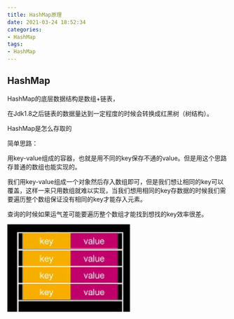 ```yaml
---
title: HashMap原理
date: 2021-03-24 18:52:34
categories:
- HashMap
tags:
- HashMap
---
```



<!-- more -->

## HashMap

HashMap的底层数据结构是数组+链表，

在Jdk1.8之后链表的数据量达到一定程度的时候会转换成红黑树（树结构）。

HashMap是怎么存取的

简单思路：

用key-value组成的容器，也就是用不同的key保存不通的value。但是用这个思路存普通的数组也能实现的。

我们用key-value组成一个对象然后存入数组即可，但是我们想让相同的key可以覆盖，这样一来只用数组就难以实现，当我们想用相同的key存数据的时候我们需要遍历整个数组保证没有相同的key才能存入元素。

查询的时候如果运气差可能要遍历整个数组才能找到想找的key效率很差。

![image-20210324190354314](HashMap原理/image-20210324190354314.png)